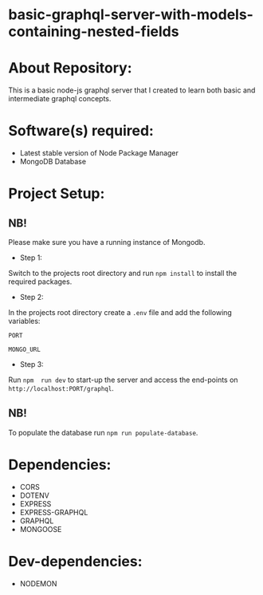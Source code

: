 # basic-graphql-server-with-models-containing-nested-fields

# About Repository:
This is a basic node-js graphql server that I created to learn both basic and intermediate graphql concepts.

# Software(s) required:
* Latest stable version of Node Package Manager
* MongoDB Database

# Project Setup:
## NB!
Please make sure you have a running instance of Mongodb.

* Step 1:

Switch to the projects root directory and run `npm install` to install the required packages.

* Step 2:

In the projects root directory create a `.env` file and add the following variables:

`PORT`

`MONGO_URL`

* Step 3:

Run `npm  run dev` to start-up the server and access the end-points on `http://localhost:PORT/graphql`.

## NB!

To populate the database run `npm run populate-database`.

# Dependencies:
* CORS
* DOTENV
* EXPRESS
* EXPRESS-GRAPHQL
* GRAPHQL
* MONGOOSE

# Dev-dependencies:
* NODEMON
